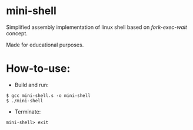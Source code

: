 # mini-shell

Simplified assembly implementation of linux shell based on *fork-exec-wait* concept.

Made for educational purposes.

# How-to-use:

* Build and run:
```
$ gcc mini-shell.s -o mini-shell
$ ./mini-shell
```
  
* Terminate:
```
mini-shell> exit
```
